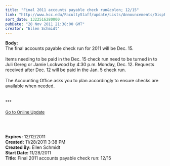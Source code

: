 ```yaml
---
title: "Final 2011 accounts payable check run&colon; 12/15"
link: "http://www.kcc.edu/FacultyStaff/update/Lists/Announcements/DispForm.aspx?ID=529"
sort_date: 1322516280000
pubDate: "28 Nov 2011 21:38:00 GMT"
creator: "Ellen Schmidt"
---
```


<div><b>Body:</b> <div class="ExternalClass64069BB795264A7FAB7182CCF1C80EC2"><div>The final accounts payable check run for 2011 will be Dec. 15.</div>
<div><br />Items needing to be paid in the Dec. 15 check run need to be turned in to Juli Gereg or Jamie Lockwood by 4:30 p.m. Monday, Dec. 12. Requests received after Dec. 12 will be paid in the Jan. 5 check run.</div>
<div><br />The Accounting Office asks you to plan accordingly to ensure checks are available when needed.</div>
<div> </div>
<div> </div>
<div>
<div><font size="2">***</font></div>
<div><font size="2"></font> </div>
<div><font size="2"><a href="/FacultyStaff/update/Pages/dailyupdate.aspx">Go to Online Update</a></font><font size="2"></font></div>
<div><font size="2"></font> </div>
<p><font size="2"> </p></font></div></div></div>
<div><b>Expires:</b> 12/12/2011</div>
<div><b>Created:</b> 11/28/2011 3:38 PM</div>
<div><b>Created By:</b> Ellen Schmidt</div>
<div><b>Start Date:</b> 11/28/2011</div>
<div><b>Title:</b> Final 2011 accounts payable check run: 12/15</div>
